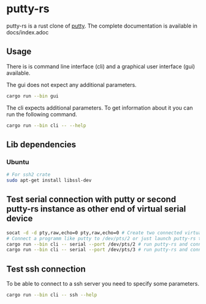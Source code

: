 # putty-rs

putty-rs is a rust clone of [putty](https://www.putty.org/).
The complete documentation is available in docs/index.adoc

## Usage

There is is command line interface (cli) and a graphical user interface (gui) available.

The gui does not expect any additional parameters.

```bash
cargo run --bin gui
```

The cli expects additional parameters. To get information about it you can run the following command.

```bash
cargo run --bin cli -- --help
```

## Lib dependencies

### Ubuntu

```bash
# For ssh2 crate
sudo apt-get install libssl-dev
```

## Test serial connection with putty or second putty-rs instance as other end of virtual serial device

```bash
socat -d -d pty,raw,echo=0 pty,raw,echo=0 # Create two connected virtual serial devices e.g. /dev/pts/2 and /dev/pts/3
# Connect a programm like putty to /dev/pts/2 or just launch putty-rs twice
cargo run --bin cli -- serial --port /dev/pts/2 # run putty-rs and connect it to /dev/pts/2
cargo run --bin cli -- serial --port /dev/pts/3 # run putty-rs and connect it to /dev/pts/3
```

## Test ssh connection

To be able to connect to a ssh server you need to specify some parameters.

```bash
cargo run --bin cli -- ssh --help
```

